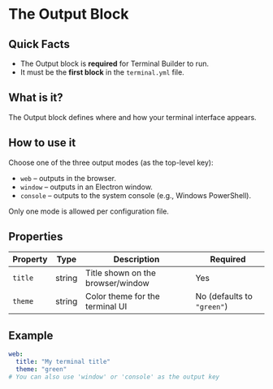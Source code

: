 # The Output Block

## Quick Facts

- The Output block is **required** for Terminal Builder to run.
- It must be the **first block** in the `terminal.yml` file.

## What is it?

The Output block defines where and how your terminal interface appears.

## How to use it

Choose one of the three output modes (as the top-level key):

- `web` – outputs in the browser.
- `window` – outputs in an Electron window.
- `console` – outputs to the system console (e.g., Windows PowerShell).

Only one mode is allowed per configuration file.

## Properties

| Property | Type | Description | Required |
| --- | --- | --- | --- |
| `title` | string | Title shown on the browser/window | Yes |
| `theme` | string | Color theme for the terminal UI | No (defaults to `"green"`) |


## Example
```yaml
web:
  title: "My terminal title"
  theme: "green"
# You can also use 'window' or 'console' as the output key
```